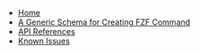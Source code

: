 <!-- markdownlint-disable MD001 MD013 MD034 MD033 MD051 MD041 -->

- [Home](/)
- [A Generic Schema for Creating FZF Command](/GenericSchema.md)
- [API References](/ApiReferences.md)
- [Known Issues](/KnownIssues.md)
